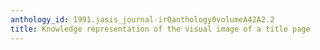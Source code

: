 ```yaml
---
anthology_id: 1991.jasis_journal-ir0anthology0volumeA42A2.2
title: Knowledge representation of the visual image of a title page
---
```

